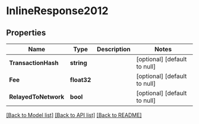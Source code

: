 # InlineResponse2012

## Properties
Name | Type | Description | Notes
------------ | ------------- | ------------- | -------------
**TransactionHash** | **string** |  | [optional] [default to null]
**Fee** | **float32** |  | [optional] [default to null]
**RelayedToNetwork** | **bool** |  | [optional] [default to null]

[[Back to Model list]](../README.md#documentation-for-models) [[Back to API list]](../README.md#documentation-for-api-endpoints) [[Back to README]](../README.md)


